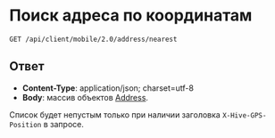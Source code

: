# Поиск адреса по координатам

`GET /api/client/mobile/2.0/address/nearest`

## Ответ

* **Content-Type**: application/json; charset=utf-8
* **Body**: массив объектов [Address](objects.md#address-fields).

Список будет непустым только при наличии заголовка `X-Hive-GPS-Position` в запросе.
